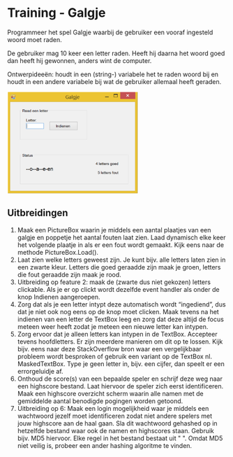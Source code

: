 # Training - Galgje

Programmeer het spel Galgje waarbij de gebruiker een vooraf ingesteld woord moet raden. 

De gebruiker mag 10 keer een letter raden. Heeft hij daarna het woord goed dan heeft hij gewonnen, anders wint de computer. 

Ontwerpideeën: houdt in een (string-) variabele het te raden woord bij en houdt in een andere variabele bij wat de gebruiker allemaal heeft geraden.

<img src="figures/galgje-ui.png" alt="ui" width="300" />


## Uitbreidingen
1. Maak een PictureBox waarin je middels een aantal plaatjes van een galgje en poppetje het aantal fouten laat zien. Laad dynamisch elke keer het volgende plaatje in als er een fout wordt gemaakt. Kijk eens naar de methode PictureBox.Load().
2. Laat zien welke letters geweest zijn. Je kunt bijv. alle letters laten zien in een zwarte kleur. Letters die goed geraadde zijn maak je groen, letters die fout geraadde zijn maak je rood.
3. Uitbreiding op feature 2: maak de (zwarte dus niet gekozen) letters clickable. Als je er op clickt wordt dezelfde event handler als onder de knop Indienen aangeroepen.
4. Zorg dat als je een letter intypt deze automatisch wordt “ingediend”, dus dat je niet ook nog eens op de knop moet clicken. Maak tevens na het indienen van een letter de TextBox leeg en zorg dat deze altijd de focus meteen weer heeft zodat je meteen een nieuwe letter kan intypen.
5. Zorg ervoor dat je alleen letters kan intypen in de TextBox. Accepteer tevens hoofdletters. Er zijn meerdere manieren om dit op te lossen. Kijk bijv. eens naar deze StackOverflow bron waar een vergelijkbaar probleem wordt besproken of gebruik een variant op de TextBox nl. MaskedTextBox. Type je geen letter in, bijv. een cijfer, dan speelt er een errorgeluidje af.
6. Onthoud de score(s) van een bepaalde speler en schrijf deze weg naar een highscore bestand. Laat hiervoor de speler zich eerst identificeren. Maak een highscore overzicht scherm waarin alle namen met de gemiddelde aantal benodigde pogingen worden getoond.
7.  Uitbreiding op 6: Maak een login mogelijkheid waar je middels een wachtwoord jezelf moet identificeren zodat niet andere spelers met jouw highscore aan de haal gaan. Sla dit wachtwoord gehashed op in hetzelfde bestand waar ook de namen en highscores staan. Gebruik bijv. MD5 hiervoor. Elke regel in het bestand bestaat uit "<username> <md5 wachtwoord> <highscore>". 
	Omdat MD5 niet veilig is, probeer een ander hashing algoritme te vinden.